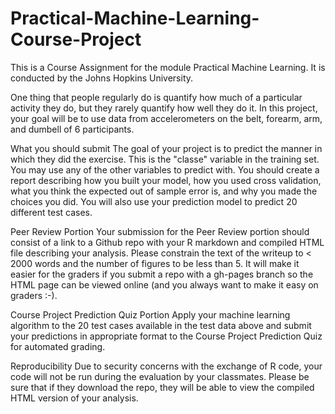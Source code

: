 # Practical-Machine-Learning-Course-Project

This is a Course Assignment for the module Practical Machine Learning.
It is conducted by the Johns Hopkins University. 

One thing that people regularly do is quantify how much of a particular activity they do, 
but they rarely quantify how well they do it. In this project, your goal will be to use data from 
accelerometers on the belt, forearm, arm, and dumbell of 6 participants.

What you should submit
The goal of your project is to predict the manner in which they did the exercise. This is the "classe" variable 
in the training set. You may use any of the other variables to predict with. You should create a report describing 
how you built your model, how you used cross validation, what you think the expected out of sample error is, and why 
you made the choices you did. You will also use your prediction model to predict 20 different test cases.

Peer Review Portion
Your submission for the Peer Review portion should consist of a link to a Github repo with your R markdown and compiled 
HTML file describing your analysis. Please constrain the text of the writeup to < 2000 words and the number of figures to be 
less than 5. It will make it easier for the graders if you submit a repo with a gh-pages branch so the HTML page can be viewed online 
(and you always want to make it easy on graders :-).

Course Project Prediction Quiz Portion
Apply your machine learning algorithm to the 20 test cases available in the test data above and submit your predictions in appropriate
format to the Course Project Prediction Quiz for automated grading.

Reproducibility
Due to security concerns with the exchange of R code, your code will not be run during the evaluation by your classmates. Please be sure 
that if they download the repo, they will be able to view the compiled HTML version of your analysis.
